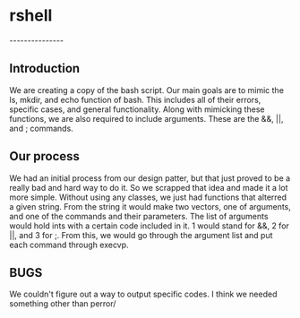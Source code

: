 <h1>rshell</h2>
---------------

Introduction
------------

We are creating a copy of the bash script. Our main goals are to mimic the
ls, mkdir, and echo function of bash. This includes all of their errors,
specific cases, and general functionality. Along with mimicking these functions,
we are also required to include arguments. These are the &&, ||, and ; commands.



Our process
-----------

We had an initial process from our design patter, but that just proved to be a
really bad and hard way to do it. So we scrapped that idea and made it a lot more
simple. Without using any classes, we just had functions that alterred a given
string. From the string it would make two vectors, one of arguments, and one of
the commands and their parameters. The list of arguments would hold ints with
a certain code included in it. 1 would stand for &&, 2 for ||, and 3 for ;.
From this, we would go through the argument list and put each command through
execvp.


BUGS
----

We couldn't figure out a way to output specific codes. I think we needed something
other than perror/
